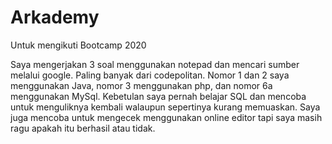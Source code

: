 # Arkademy
Untuk mengikuti Bootcamp 2020

Saya mengerjakan 3 soal menggunakan notepad dan mencari sumber melalui google. Paling banyak dari codepolitan. Nomor 1 dan 2 saya menggunakan Java, nomor 3 menggunakan php, dan nomor 6a menggunakan MySql. Kebetulan saya pernah belajar SQL dan mencoba untuk menguliknya kembali walaupun sepertinya kurang memuaskan. 
Saya juga mencoba untuk mengecek menggunakan online editor tapi saya masih ragu apakah itu berhasil atau tidak. 
